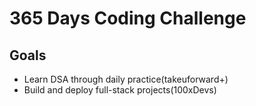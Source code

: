 # 365 Days Coding Challenge  

## Goals

- Learn DSA through daily practice(takeuforward+)
- Build and deploy full-stack projects(100xDevs)
